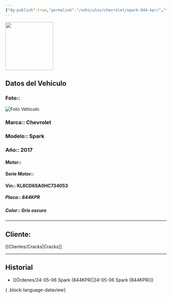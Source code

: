 ```yaml
---
{"dg-publish":true,"permalink":"/vehiculos/chevrolet/spark-844-kpr/","tags":["Chevrolet"]}
---
```


<img src="https://lh3.googleusercontent.com/d/137fl3TIZ0-PU8b-Pt0bsjclwHub_u78G" width="150">

## Datos del Vehículo 
### Foto:: 
<img src="https://lh3.googleusercontent.com/d/1W1yaRy8R9gdAcQAvx1sx1VCKT-PA1AqQ" Alt="Foto Vehiculo">

### Marca:: Chevrolet
### Modelo:: Spark
### Año:: 2017
#### Motor:: 
#### Serie Motor:: 
#### Vin:: KL8CD6SA0HC734053
##### Placa:: 844KPR
##### Color:: Gris oscuro
---

## Cliente:

[[Clientes/Cracks\|Cracks]]

---

## Historial

- [[Órdenes/24-05-06 Spark (844KPR)\|24-05-06 Spark (844KPR)]]

{ .block-language-dataview} 